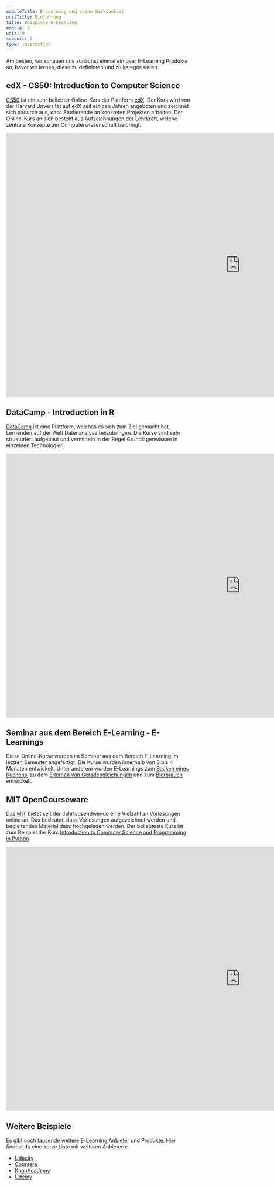 ```yaml
---
moduleTitle: E-Learning und seine Wirksamkeit
unitTitle: Einführung
title: Beispiele E-Learning
module: 2
unit: 0
subunit: 2
type: instruction
---
```


Am besten, wir schauen uns zunächst einmal ein paar E-Learning Produkte an, bevor wir lernen, diese zu definieren und zu kategorisieren.  

## edX - CS50: Introduction to Computer Science

[CS50](https://www.edx.org/course/cs50s-introduction-computer-science-harvardx-cs50x) ist ein sehr beliebter Online-Kurs der Plattform [edX](https://www.edx.org/). Der Kurs wird von der Harvard Unversität auf edX seit einigen Jahren angeboten und zeichnet sich dadurch aus, dass Studierende an konkreten Projekten arbeiten. Der Online-Kurs an sich besteht aus Aufzeichnungen der Lehrkraft, welche zentrale Konzepte der Computerwissenschaft beibringt. 

<iframe width="1280" height="720" src="https://www.youtube.com/embed/FsYdgKO4AQU" frameborder="0" allow="accelerometer; autoplay; encrypted-media; gyroscope; picture-in-picture" allowfullscreen></iframe>

## DataCamp - Introduction in R

[DataCamp](https://www.datacamp.com/) ist eine Plattform, welches es sich zum Ziel gemacht hat, Lernenden auf der Welt Datenanalyse beizubringen. Die Kurse sind sehr strukturiert aufgebaut und vermitteln in der Regel Grundlagenwissen in einzelnen Technologien.

<iframe width="1280" height="720" src="https://www.youtube.com/embed/SWxoJqTqo08" frameborder="0" allow="accelerometer; autoplay; encrypted-media; gyroscope; picture-in-picture" allowfullscreen></iframe>

## Seminar aus dem Bereich E-Learning - E-Learnings

Diese Online-Kurse wurden im Seminar aus dem Bereich E-Learning im letzten Semester angefertigt. Die Kurse wurden innerhalb von 3 bis 4 Monaten entwickelt. Unter anderem wurden E-Learnings zum [Backen eines Kuchens](), zu dem [Erlernen von Geradengleichungen]() und zum [Bierbrauen]() entwickelt. 

## MIT OpenCourseware 

Das [MIT](https://ocw.mit.edu/index.htm) bietet seit der Jahrtausendwende eine Vielzahl an Vorlesungen online an. Das bedeutet, dass Vorlesungen aufgezeichnet werden und begleitendes Material dazu hochgeladen werden. Der beliebteste Kurs ist zum Beispiel der Kurs [Introduction to Computer Science and Programming in Python](https://ocw.mit.edu/courses/electrical-engineering-and-computer-science/6-0001-introduction-to-computer-science-and-programming-in-python-fall-2016/). 

<iframe width="1280" height="720" src="https://www.youtube.com/embed/WPSeyjX1-4s?list=PLUl4u3cNGP63WbdFxL8giv4yhgdMGaZNA" frameborder="0" allow="accelerometer; autoplay; encrypted-media; gyroscope; picture-in-picture" allowfullscreen></iframe>

## Weitere Beispiele

Es gibt noch tausende weitere E-Learning Anbieter und Produkte. Hier findest du eine kurze Liste mit weiteren Anbietern:

* [Udacity](http://udacity.com/)
* [Coursera](https://www.coursera.org/)
* [KhanAcademy](https://de.khanacademy.org/)
* [Udemy](https://www.udemy.com/)






